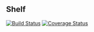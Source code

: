## Shelf

[![Build Status](https://travis-ci.org/sirech/shelf2-backend.svg?branch=master)](https://travis-ci.org/sirech/shelf2-backend) [![Coverage Status](https://coveralls.io/repos/github/sirech/shelf2-backend/badge.svg?branch=master)](https://coveralls.io/github/sirech/shelf2-backend?branch=master)
